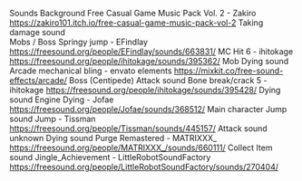 Sounds
    Background
        Free Casual Game Music Pack Vol. 2 - Zakiro
        https://zakiro101.itch.io/free-casual-game-music-pack-vol-2 
   Taking damage sound  
        Mobs / Boss
            Springy jump - EFindlay
            https://freesound.org/people/EFindlay/sounds/663831/ 
        MC
            Hit 6 - ihitokage
            https://freesound.org/people/ihitokage/sounds/395362/
    Mob
        Dying sound
            Arcade mechanical bling - envato elements
            https://mixkit.co/free-sound-effects/arcade/
    Boss (Centipede)
        Attack sound
            Bone break/crack 5 - ihitokage
            https://freesound.org/people/ihitokage/sounds/395428/ 
        Dying sound
            Engine Dying - Jofae
            https://freesound.org/people/Jofae/sounds/368512/ 
    Main character 
        Jump sound
            Jump - Tissman
            https://freesound.org/people/Tissman/sounds/445157/ 
        Attack sound
            unknown
        Dying sound
            Purge Remastered - MATRIXXX_
            https://freesound.org/people/MATRIXXX_/sounds/660111/ 
    Collect Item sound
        Jingle_Achievement - LittleRobotSoundFactory
        https://freesound.org/people/LittleRobotSoundFactory/sounds/270404/ 
